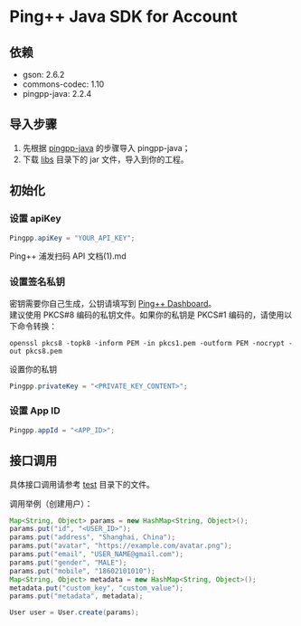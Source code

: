 # Ping++ Java SDK for Account

## 依赖
- gson: 2.6.2
- commons-codec: 1.10
- pingpp-java: 2.2.4

## 导入步骤
1. 先根据 [pingpp-java](https://github.com/PingPlusPlus/pingpp-java) 的步骤导入 pingpp-java；
2. 下载 [libs](/libs) 目录下的 jar 文件，导入到你的工程。

## 初始化
### 设置 apiKey
```java
Pingpp.apiKey = "YOUR_API_KEY";
```
Ping++ 浦发扫码 API 文档(1).md
### 设置签名私钥
密钥需要你自己生成，公钥请填写到 [Ping++ Dashboard](https://dashboard.pingxx.com)。  
建议使用 PKCS\#8 编码的私钥文件。如果你的私钥是 PKCS\#1 编码的，请使用以下命令转换：
``` shell
openssl pkcs8 -topk8 -inform PEM -in pkcs1.pem -outform PEM -nocrypt -out pkcs8.pem
```

设置你的私钥
```java    
Pingpp.privateKey = "<PRIVATE_KEY_CONTENT>";
```

### 设置 App ID
```java    
Pingpp.appId = "<APP_ID>";
```

## 接口调用
具体接口调用请参考 [test](/src/test/java/com/pingplusplus) 目录下的文件。

调用举例（创建用户）：
```java
Map<String, Object> params = new HashMap<String, Object>();
params.put("id", "<USER_ID>");
params.put("address", "Shanghai, China");
params.put("avatar", "https://example.com/avatar.png");
params.put("email", "USER_NAME@gmail.com");
params.put("gender", "MALE");
params.put("mobile", "18602101010");
Map<String, Object> metadata = new HashMap<String, Object>();
metadata.put("custom_key", "custom_value");
params.put("metadata", metadata);

User user = User.create(params);
```

